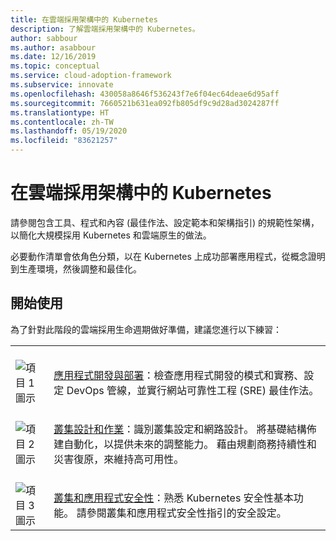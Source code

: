 ```yaml
---
title: 在雲端採用架構中的 Kubernetes
description: 了解雲端採用架構中的 Kubernetes。
author: sabbour
ms.author: asabbour
ms.date: 12/16/2019
ms.topic: conceptual
ms.service: cloud-adoption-framework
ms.subservice: innovate
ms.openlocfilehash: 430058a8646f536243f7e6f04ec64deae6d95aff
ms.sourcegitcommit: 7660521b631ea092fb805df9c9d28ad3024287ff
ms.translationtype: HT
ms.contentlocale: zh-TW
ms.lasthandoff: 05/19/2020
ms.locfileid: "83621257"
---
```

<!-- cSpell:ignore asabbour sabbour -->

# <a name="kubernetes-in-the-cloud-adoption-framework"></a>在雲端採用架構中的 Kubernetes

請參閱包含工具、程式和內容 (最佳作法、設定範本和架構指引) 的規範性架構，以簡化大規模採用 Kubernetes 和雲端原生的做法。

必要動作清單會依角色分類，以在 Kubernetes 上成功部署應用程式，從概念證明到生產環境，然後調整和最佳化。

## <a name="get-started"></a>開始使用

為了針對此階段的雲端採用生命週期做好準備，建議您進行以下練習：

<!-- markdownlint-disable MD033 -->

| | |
|---|---|
| <br> ![項目 1 圖示](../../_images/icons/1.png) | <br> [應用程式開發與部署](./application-development.md)：檢查應用程式開發的模式和實務、設定 DevOps 管線，並實行網站可靠性工程 (SRE) 最佳作法。 |
| <br> ![項目 2 圖示](../../_images/icons/2.png) | <br> [叢集設計和作業](./cluster-design-operations.md)：識別叢集設定和網路設計。 將基礎結構佈建自動化，以提供未來的調整能力。 藉由規劃商務持續性和災害復原，來維持高可用性。 |
| <br> ![項目 3 圖示](../../_images/icons/3.png) | <br> [叢集和應用程式安全性](./cluster-application-security.md)：熟悉 Kubernetes 安全性基本功能。 請參閱叢集和應用程式安全性指引的安全設定。 |

<!-- markdownlint-enable MD033 -->
